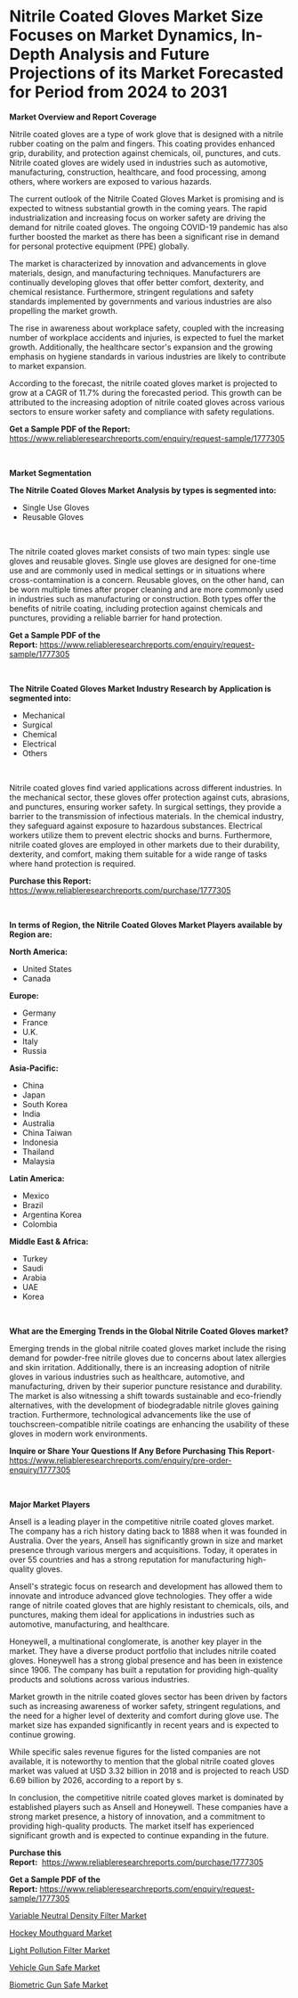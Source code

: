 <p><h1>Nitrile Coated Gloves Market Size Focuses on Market Dynamics, In-Depth Analysis and Future Projections of its Market Forecasted for Period from 2024 to 2031</h1></p><p><strong>Market Overview and Report Coverage</strong></p>
<p><p>Nitrile coated gloves are a type of work glove that is designed with a nitrile rubber coating on the palm and fingers. This coating provides enhanced grip, durability, and protection against chemicals, oil, punctures, and cuts. Nitrile coated gloves are widely used in industries such as automotive, manufacturing, construction, healthcare, and food processing, among others, where workers are exposed to various hazards.</p><p>The current outlook of the Nitrile Coated Gloves Market is promising and is expected to witness substantial growth in the coming years. The rapid industrialization and increasing focus on worker safety are driving the demand for nitrile coated gloves. The ongoing COVID-19 pandemic has also further boosted the market as there has been a significant rise in demand for personal protective equipment (PPE) globally.</p><p>The market is characterized by innovation and advancements in glove materials, design, and manufacturing techniques. Manufacturers are continually developing gloves that offer better comfort, dexterity, and chemical resistance. Furthermore, stringent regulations and safety standards implemented by governments and various industries are also propelling the market growth.</p><p>The rise in awareness about workplace safety, coupled with the increasing number of workplace accidents and injuries, is expected to fuel the market growth. Additionally, the healthcare sector's expansion and the growing emphasis on hygiene standards in various industries are likely to contribute to market expansion.</p><p>According to the forecast, the nitrile coated gloves market is projected to grow at a CAGR of 11.7% during the forecasted period. This growth can be attributed to the increasing adoption of nitrile coated gloves across various sectors to ensure worker safety and compliance with safety regulations.</p></p>
<p><strong>Get a Sample PDF of the Report:</strong> <a href="https://www.reliableresearchreports.com/enquiry/request-sample/1777305">https://www.reliableresearchreports.com/enquiry/request-sample/1777305</a></p>
<p>&nbsp;</p>
<p><strong>Market Segmentation</strong></p>
<p><strong>The Nitrile Coated Gloves Market Analysis by types is segmented into:</strong></p>
<p><ul><li>Single Use Gloves</li><li>Reusable Gloves</li></ul></p>
<p>&nbsp;</p>
<p><p>The nitrile coated gloves market consists of two main types: single use gloves and reusable gloves. Single use gloves are designed for one-time use and are commonly used in medical settings or in situations where cross-contamination is a concern. Reusable gloves, on the other hand, can be worn multiple times after proper cleaning and are more commonly used in industries such as manufacturing or construction. Both types offer the benefits of nitrile coating, including protection against chemicals and punctures, providing a reliable barrier for hand protection.</p></p>
<p><strong>Get a Sample PDF of the Report:</strong>&nbsp;<a href="https://www.reliableresearchreports.com/enquiry/request-sample/1777305">https://www.reliableresearchreports.com/enquiry/request-sample/1777305</a></p>
<p>&nbsp;</p>
<p><strong>The Nitrile Coated Gloves Market Industry Research by Application is segmented into:</strong></p>
<p><ul><li>Mechanical</li><li>Surgical</li><li>Chemical</li><li>Electrical</li><li>Others</li></ul></p>
<p>&nbsp;</p>
<p><p>Nitrile coated gloves find varied applications across different industries. In the mechanical sector, these gloves offer protection against cuts, abrasions, and punctures, ensuring worker safety. In surgical settings, they provide a barrier to the transmission of infectious materials. In the chemical industry, they safeguard against exposure to hazardous substances. Electrical workers utilize them to prevent electric shocks and burns. Furthermore, nitrile coated gloves are employed in other markets due to their durability, dexterity, and comfort, making them suitable for a wide range of tasks where hand protection is required.</p></p>
<p><strong>Purchase this Report:</strong>&nbsp; <a href="https://www.reliableresearchreports.com/purchase/1777305">https://www.reliableresearchreports.com/purchase/1777305</a></p>
<p>&nbsp;</p>
<p><strong>In terms of Region, the Nitrile Coated Gloves Market Players available by Region are:</strong></p>
<p>
    <p> <strong> North America: </strong>
        <ul>
            <li>United States</li>
            <li>Canada</li>
        </ul>
        </p> 
    <p> <strong> Europe: </strong>
        <ul>
            <li>Germany</li>
            <li>France</li>
            <li>U.K.</li>
            <li>Italy</li>
            <li>Russia</li>
        </ul>
        </p> 
    <p> <strong> Asia-Pacific: </strong>
        <ul>
            <li>China</li>
            <li>Japan</li>
            <li>South Korea</li>
            <li>India</li>
            <li>Australia</li>
            <li>China Taiwan</li>
            <li>Indonesia</li>
            <li>Thailand</li>
            <li>Malaysia</li>
        </ul>
        </p> 
    <p> <strong> Latin America: </strong>
        <ul>
            <li>Mexico</li>
            <li>Brazil</li>
            <li>Argentina Korea</li>
            <li>Colombia</li>
        </ul>
        </p> 
    <p> <strong> Middle East & Africa: </strong>
        <ul>
            <li>Turkey</li>
            <li>Saudi</li>
            <li>Arabia</li>
            <li>UAE</li>
            <li>Korea</li>
        </ul>
    </p>
    </p>
<p>&nbsp;</p>
<p><strong>What are the Emerging Trends in the Global Nitrile Coated Gloves market?</strong></p>
<p><p>Emerging trends in the global nitrile coated gloves market include the rising demand for powder-free nitrile gloves due to concerns about latex allergies and skin irritation. Additionally, there is an increasing adoption of nitrile gloves in various industries such as healthcare, automotive, and manufacturing, driven by their superior puncture resistance and durability. The market is also witnessing a shift towards sustainable and eco-friendly alternatives, with the development of biodegradable nitrile gloves gaining traction. Furthermore, technological advancements like the use of touchscreen-compatible nitrile coatings are enhancing the usability of these gloves in modern work environments.</p></p>
<p><strong>Inquire or Share Your Questions If Any Before Purchasing This Report</strong>- <a href="https://www.reliableresearchreports.com/enquiry/pre-order-enquiry/1777305">https://www.reliableresearchreports.com/enquiry/pre-order-enquiry/1777305</a></p>
<p>&nbsp;</p>
<p><strong>Major Market Players</strong></p>
<p><p>Ansell is a leading player in the competitive nitrile coated gloves market. The company has a rich history dating back to 1888 when it was founded in Australia. Over the years, Ansell has significantly grown in size and market presence through various mergers and acquisitions. Today, it operates in over 55 countries and has a strong reputation for manufacturing high-quality gloves.</p><p>Ansell's strategic focus on research and development has allowed them to innovate and introduce advanced glove technologies. They offer a wide range of nitrile coated gloves that are highly resistant to chemicals, oils, and punctures, making them ideal for applications in industries such as automotive, manufacturing, and healthcare.</p><p>Honeywell, a multinational conglomerate, is another key player in the market. They have a diverse product portfolio that includes nitrile coated gloves. Honeywell has a strong global presence and has been in existence since 1906. The company has built a reputation for providing high-quality products and solutions across various industries.</p><p>Market growth in the nitrile coated gloves sector has been driven by factors such as increasing awareness of worker safety, stringent regulations, and the need for a higher level of dexterity and comfort during glove use. The market size has expanded significantly in recent years and is expected to continue growing.</p><p>While specific sales revenue figures for the listed companies are not available, it is noteworthy to mention that the global nitrile coated gloves market was valued at USD 3.32 billion in 2018 and is projected to reach USD 6.69 billion by 2026, according to a report by s.</p><p>In conclusion, the competitive nitrile coated gloves market is dominated by established players such as Ansell and Honeywell. These companies have a strong market presence, a history of innovation, and a commitment to providing high-quality products. The market itself has experienced significant growth and is expected to continue expanding in the future.</p></p>
<p><strong>Purchase this Report:</strong>&nbsp;&nbsp;<a href="https://www.reliableresearchreports.com/purchase/1777305">https://www.reliableresearchreports.com/purchase/1777305</a></p>
<p></p>
<p><strong>Get a Sample PDF of the Report:</strong>&nbsp;<a href="https://www.reliableresearchreports.com/enquiry/request-sample/1777305">https://www.reliableresearchreports.com/enquiry/request-sample/1777305</a></p>
<p><p><a href="https://github.com/dziulagalemab/Market-Research-Report-List-2/blob/main/variable-neutral-density-filter-market.md">Variable Neutral Density Filter Market</a></p><p><a href="https://github.com/abbypearson7765/Market-Research-Report-List-2/blob/main/hockey-mouthguard-market.md">Hockey Mouthguard Market</a></p><p><a href="https://github.com/jonneygiverf/Market-Research-Report-List-2/blob/main/light-pollution-filter-market.md">Light Pollution Filter Market</a></p><p><a href="https://github.com/prosalinda88/Market-Research-Report-List-2/blob/main/vehicle-gun-safe-market.md">Vehicle Gun Safe Market</a></p><p><a href="https://github.com/amae102299/Market-Research-Report-List-2/blob/main/biometric-gun-safe-market.md">Biometric Gun Safe Market</a></p></p>
